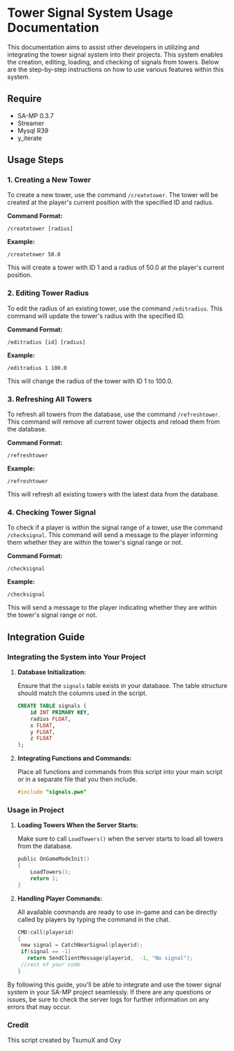 # Tower Signal System Usage Documentation

This documentation aims to assist other developers in utilizing and integrating the tower signal system into their projects. This system enables the creation, editing, loading, and checking of signals from towers. Below are the step-by-step instructions on how to use various features within this system.
## Require
- SA-MP 0.3.7
- Streamer
- Mysql R39
- y_iterate
## Usage Steps

### 1. Creating a New Tower

To create a new tower, use the command `/createtower`. The tower will be created at the player's current position with the specified ID and radius.

**Command Format:**

```
/createtower [radius]
```

**Example:**

```
/createtower 50.0
```

This will create a tower with ID 1 and a radius of 50.0 at the player's current position.

### 2. Editing Tower Radius

To edit the radius of an existing tower, use the command `/editradius`. This command will update the tower's radius with the specified ID.

**Command Format:**

```
/editradius [id] [radius]
```

**Example:**

```
/editradius 1 100.0
```

This will change the radius of the tower with ID 1 to 100.0.

### 3. Refreshing All Towers

To refresh all towers from the database, use the command `/refreshtower`. This command will remove all current tower objects and reload them from the database.

**Command Format:**

```
/refreshtower
```

**Example:**

```
/refreshtower
```

This will refresh all existing towers with the latest data from the database.

### 4. Checking Tower Signal

To check if a player is within the signal range of a tower, use the command `/checksignal`. This command will send a message to the player informing them whether they are within the tower's signal range or not.

**Command Format:**

```
/checksignal
```

**Example:**

```
/checksignal
```

This will send a message to the player indicating whether they are within the tower's signal range or not.

## Integration Guide

### Integrating the System into Your Project

1. **Database Initialization:**

   Ensure that the `signals` table exists in your database. The table structure should match the columns used in the script.

   ```sql
   CREATE TABLE signals (
       id INT PRIMARY KEY,
       radius FLOAT,
       x FLOAT,
       y FLOAT,
       z FLOAT
   );
   ```

2. **Integrating Functions and Commands:**

   Place all functions and commands from this script into your main script or in a separate file that you then include.

   ```c
   #include "signals.pwn"
   ```

### Usage in Project

1. **Loading Towers When the Server Starts:**

   Make sure to call `LoadTowers()` when the server starts to load all towers from the database.

   ```c
   public OnGameModeInit()
   {
       LoadTowers();
       return 1;
   }
   ```

2. **Handling Player Commands:**

   All available commands are ready to use in-game and can be directly called by players by typing the command in the chat.

   ```c
   CMD:call(playerid)
   {
    new signal = CatchNearSignal(playerid);
    if(signal == -1)
      return SendClientMessage(playerid,  -1, "No signal");
    //rest of your code
   }
   ```

By following this guide, you'll be able to integrate and use the tower signal system in your SA-MP project seamlessly. If there are any questions or issues, be sure to check the server logs for further information on any errors that may occur.

### Credit
This script created by TsumuX and Oxy
